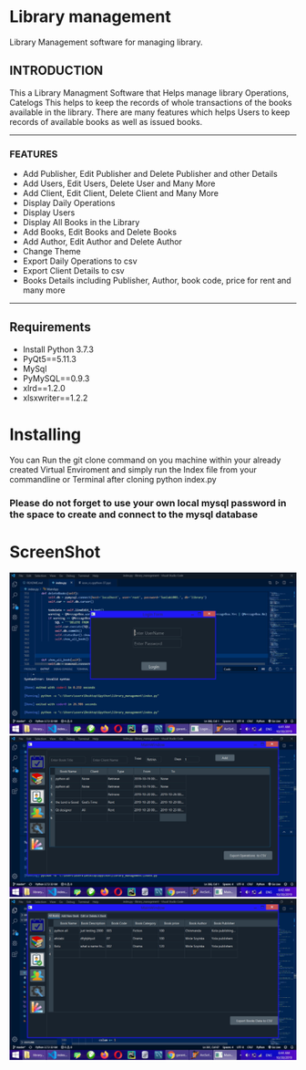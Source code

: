 # Library management

Library Management software for managing library.

## INTRODUCTION

This a Library Managment Software that Helps manage library Operations, Catelogs This helps to keep the records of whole transactions of the books available in the library. There are many features which helps Users to keep records of available books as well as issued books. 

---
### FEATURES

* Add Publisher, Edit Publisher and Delete Publisher and other Details
* Add Users, Edit Users, Delete User and Many More
* Add Client, Edit Client, Delete Client and Many More
* Display Daily Operations
* Display Users
* Display All Books in the Library
* Add Books, Edit Books and Delete Books
* Add Author, Edit Author and Delete Author
* Change Theme
* Export Daily Operations to csv
* Export Client Details to csv
* Books Details including Publisher, Author, book code, price for rent and many more

---

## Requirements

* Install Python 3.7.3
* PyQt5==5.11.3
* MySql
* PyMySQL==0.9.3
* xlrd==1.2.0
* xlsxwriter==1.2.2

# Installing

You can Run the git clone command on you machine within your already created Virtual Enviroment and simply run the Index file from your commandline or Terminal after cloning
python index.py

### Please do not forget to use your own local mysql password in the space to create and connect to the mysql database

# ScreenShot

![](P1.jpg)
![](P2.jpg)
![](P3.jpg)

